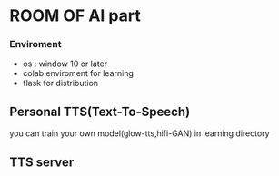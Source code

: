 # ROOM OF AI part

### Enviroment

- os : window 10 or later
- colab enviroment for learning
- flask for distribution



## Personal TTS(Text-To-Speech)

you can train your own model(glow-tts,hifi-GAN) in learning directory


## TTS server

